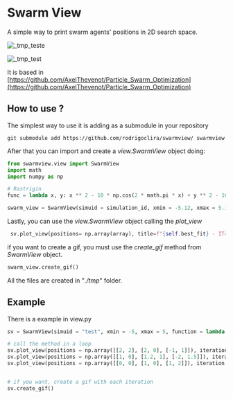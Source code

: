 # Swarm View

A simple way to print swarm agents' positions in 2D search space. 


![_tmp_teste](https://user-images.githubusercontent.com/276077/210286948-f9d0c028-1b42-4f6c-9453-b7258b860ca1.gif)


![_tmp_test](https://user-images.githubusercontent.com/276077/210287110-0f3423f1-3568-4afe-9e03-ba7d81cc572a.gif)


It is based in [https://github.com/AxelThevenot/Particle_Swarm_Optimization](https://github.com/AxelThevenot/Particle_Swarm_Optimization)

## How to use ?
The simplest way to use it is adding as a submodule in your repository

```
git submodule add https://github.com/rodrigoclira/swarmview/ swarmview
```

After that you can import and create a _view.SwarmView_ object doing: 

```python
from swarmview.view import SwarmView
import math
import numpy as np

# Rastrigin 
func = lambda x, y: x ** 2 - 10 * np.cos(2 * math.pi * x) + y ** 2 - 10 * np.cos(2 * math.pi * y)

swarm_view = SwarmView(simuid = simulation_id, xmin = -5.12, xmax = 5.12, is_3d = False, function = func )
```

Lastly, you can use the _view.SwarmView_ object calling the _plot_view_

```python
 sv.plot_view(positions= np.array(array), title=f"{self.best_fit} - IT=({self.best_fit_it}) W={self.curr_ai_pack}", iteration=f"{iteration}")
```

if you want to create a gif, you must use the _create_gif_ method from _SwarmView_ object.

```python
swarm_view.create_gif()
```

All the files are created in "_./tmp_" folder.

## Example

There is a example in view.py 

```python
sv = SwarmView(simuid = "test", xmin = -5, xmax = 5, function = lambda x, y: x**2 + y**2, is_3d = False)

# call the method in a loop
sv.plot_view(positions = np.array([[2, 2], [2, 0], [-1, 1]]), iteration = 0, save = True)
sv.plot_view(positions = np.array([[1, 0], [1.2, 1], [-2, 1.5]]), iteration = 1, save = True)
sv.plot_view(positions = np.array([[0, 0], [1, 0], [1, 2]]), iteration = 2, save = True)


# if you want, create a gif with each iteration
sv.create_gif()

```

